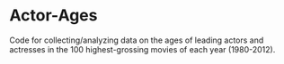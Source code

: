 Actor-Ages
==========

Code for collecting/analyzing data on the ages of leading actors and actresses in the 100 highest-grossing movies of each year (1980-2012). 
